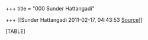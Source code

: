 +++
title = "000 Sunder Hattangadi"

+++
[[Sunder Hattangadi	2011-02-17, 04:43:53 [Source](https://groups.google.com/g/samskrita/c/KwctAiznPtk)]]



[TABLE]

